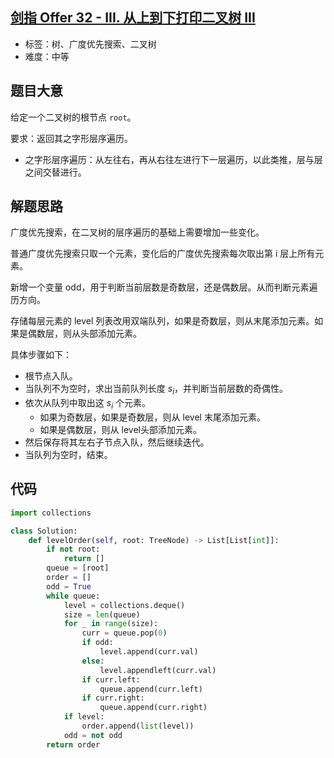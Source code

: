 ## [剑指 Offer 32 - III. 从上到下打印二叉树 III](https://leetcode-cn.com/problems/cong-shang-dao-xia-da-yin-er-cha-shu-iii-lcof/)

- 标签：树、广度优先搜索、二叉树
- 难度：中等

## 题目大意

给定一个二叉树的根节点 `root`。

要求：返回其之字形层序遍历。

- 之字形层序遍历：从左往右，再从右往左进行下一层遍历，以此类推，层与层之间交替进行。

## 解题思路

广度优先搜索，在二叉树的层序遍历的基础上需要增加一些变化。

普通广度优先搜索只取一个元素，变化后的广度优先搜索每次取出第 i 层上所有元素。

新增一个变量 odd，用于判断当前层数是奇数层，还是偶数层。从而判断元素遍历方向。

存储每层元素的 level 列表改用双端队列，如果是奇数层，则从末尾添加元素。如果是偶数层，则从头部添加元素。

具体步骤如下：

- 根节点入队。
- 当队列不为空时，求出当前队列长度 $s_i$，并判断当前层数的奇偶性。
- 依次从队列中取出这 $s_i$ 个元素。
	- 如果为奇数层，如果是奇数层，则从 level 末尾添加元素。
	- 如果是偶数层，则从 level头部添加元素。
- 然后保存将其左右子节点入队，然后继续迭代。
- 当队列为空时，结束。

## 代码

```Python
import collections

class Solution:
    def levelOrder(self, root: TreeNode) -> List[List[int]]:
        if not root:
            return []
        queue = [root]
        order = []
        odd = True
        while queue:
            level = collections.deque()
            size = len(queue)
            for _ in range(size):
                curr = queue.pop(0)
                if odd:
                    level.append(curr.val)
                else:
                    level.appendleft(curr.val)
                if curr.left:
                    queue.append(curr.left)
                if curr.right:
                    queue.append(curr.right)
            if level:
                order.append(list(level))
            odd = not odd
        return order
```

